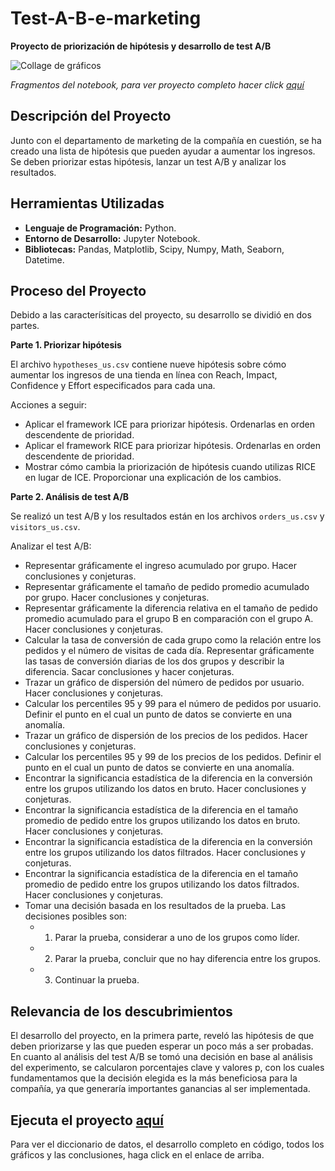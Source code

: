 # Test-A-B-e-marketing
__Proyecto de priorización de hipótesis y desarrollo de test A/B__

<image src="https://github.com/BastianLQ/Test-A-B-e-commerce/blob/main/N9.jpg" alt="Collage de gráficos">

_Fragmentos del notebook, para ver proyecto completo hacer click [aquí](https://portfoliodabastianlopez.on.drv.tw/Portafolio/P9.html)_

## Descripción del Proyecto
Junto con el departamento de marketing de la compañía en cuestión, se ha creado una lista de hipótesis que pueden ayudar a aumentar los ingresos. 
Se deben priorizar estas hipótesis, lanzar un test A/B y analizar los resultados.
  
## Herramientas Utilizadas
- __Lenguaje de Programación:__ Python.
- __Entorno de Desarrollo:__ Jupyter Notebook.
- __Bibliotecas:__ Pandas, Matplotlib, Scipy, Numpy, Math, Seaborn, Datetime.

## Proceso del Proyecto
Debido a las caracterísiticas del proyecto, su desarrollo se dividió en dos partes.

__Parte 1. Priorizar hipótesis__

El archivo `hypotheses_us.csv` contiene nueve hipótesis sobre cómo aumentar los ingresos de una tienda en línea con Reach, Impact, Confidence y Effort especificados para cada una.

Acciones a seguir:

- Aplicar el framework ICE para priorizar hipótesis. Ordenarlas en orden descendente de prioridad.
- Aplicar el framework RICE para priorizar hipótesis. Ordenarlas en orden descendente de prioridad.
- Mostrar cómo cambia la priorización de hipótesis cuando utilizas RICE en lugar de ICE. Proporcionar una explicación de los cambios.

__Parte 2. Análisis de test A/B__

Se realizó un test A/B y los resultados están en los archivos `orders_us.csv` y `visitors_us.csv`.

Analizar el test A/B:

- Representar gráficamente el ingreso acumulado por grupo. Hacer conclusiones y conjeturas.
- Representar gráficamente el tamaño de pedido promedio acumulado por grupo. Hacer conclusiones y conjeturas.
- Representar gráficamente la diferencia relativa en el tamaño de pedido promedio acumulado para el grupo B en comparación con el grupo A. Hacer conclusiones y conjeturas.
- Calcular la tasa de conversión de cada grupo como la relación entre los pedidos y el número de visitas de cada día. Representar gráficamente las tasas de conversión diarias de los dos grupos y describir la diferencia. Sacar conclusiones y hacer conjeturas.
- Trazar un gráfico de dispersión del número de pedidos por usuario. Hacer conclusiones y conjeturas.
- Calcular los percentiles 95 y 99 para el número de pedidos por usuario. Definir el punto en el cual un punto de datos se convierte en una anomalía.
- Trazar un gráfico de dispersión de los precios de los pedidos. Hacer conclusiones y conjeturas.
- Calcular los percentiles 95 y 99 de los precios de los pedidos. Definir el punto en el cual un punto de datos se convierte en una anomalía.
- Encontrar la significancia estadística de la diferencia en la conversión entre los grupos utilizando los datos en bruto. Hacer conclusiones y conjeturas.
- Encontrar la significancia estadística de la diferencia en el tamaño promedio de pedido entre los grupos utilizando los datos en bruto. Hacer conclusiones y conjeturas.
- Encontrar la significancia estadística de la diferencia en la conversión entre los grupos utilizando los datos filtrados. Hacer conclusiones y conjeturas.
- Encontrar la significancia estadística de la diferencia en el tamaño promedio de pedido entre los grupos utilizando los datos filtrados. Hacer conclusiones y conjeturas.
- Tomar una decisión basada en los resultados de la prueba. Las decisiones posibles son: 
    - 1. Parar la prueba, considerar a uno de los grupos como líder. 
    - 2. Parar la prueba, concluir que no hay diferencia entre los grupos. 
    - 3. Continuar la prueba.

## Relevancia de los descubrimientos
El desarrollo del proyecto, en la primera parte, reveló las hipótesis de que deben priorizarse y las que pueden esperar un poco más a ser probadas. En cuanto al análisis del test A/B se tomó una decisión en base al análisis del experimento, se calcularon porcentajes clave y valores p, con los cuales fundamentamos que la decisión elegida es la más beneficiosa para la compañía, ya que generaría importantes ganancias al ser implementada.

## Ejecuta el proyecto [aquí](https://portfoliodabastianlopez.on.drv.tw/Portafolio/P9.html)
Para ver el diccionario de datos, el desarrollo completo en código, todos los gráficos y las conclusiones, haga click en el enlace de arriba.
